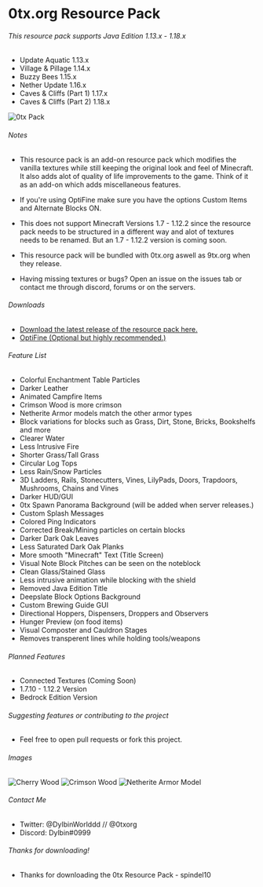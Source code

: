 # 0tx.org Resource Pack
###### This resource pack supports Java Edition 1.13.x - 1.18.x
- Update Aquatic 1.13.x
- Village & Pillage 1.14.x
- Buzzy Bees 1.15.x
- Nether Update 1.16.x
- Caves & Cliffs (Part 1) 1.17.x
- Caves & Cliffs (Part 2) 1.18.x

 ![0tx Pack](https://github.com/dylbinthedev/0txPack/blob/main/c2efacf80f93c27d508f0dee5dda4c7e.png)

###### Notes

- This resource pack is an add-on resource pack which modifies the vanilla textures while still keeping the original look and feel of Minecraft. It also adds alot of quality of  life improvements to the game. Think of it as an add-on which adds miscellaneous features.

- If you're using OptiFine make sure you have the options Custom Items and Alternate Blocks ON.

- This does not support Minecraft Versions 1.7 - 1.12.2 since the resource pack needs to be structured in a different way and alot of textures needs to be renamed. But an 1.7 - 1.12.2 version is coming soon.

- This resource pack will be bundled with 0tx.org aswell as 9tx.org when they release.

- Having missing textures or bugs? Open an issue on the issues tab or contact me through discord, forums or on the servers.

###### Downloads

- [Download the latest release of the resource pack here.](https://github.com/dylbin/0txPack/releases)
- [OptiFine (Optional but highly recommended.)](https://optifine.net/downloads)

###### Feature List
- Colorful Enchantment Table Particles
- Darker Leather
- Animated Campfire Items
- Crimson Wood is more crimson
- Netherite Armor models match the other armor types
- Block variations for blocks such as Grass, Dirt, Stone, Bricks, Bookshelfs and more
- Clearer Water
- Less Intrusive Fire
- Shorter Grass/Tall Grass
- Circular Log Tops
- Less Rain/Snow Particles
- 3D Ladders, Rails, Stonecutters, Vines, LilyPads, Doors, Trapdoors, Mushrooms, Chains and Vines
- Darker HUD/GUI
- 0tx Spawn Panorama Background (will be added when server releases.)
- Custom Splash Messages
- Colored Ping Indicators
- Corrected Break/Mining particles on certain blocks
- Darker Dark Oak Leaves
- Less Saturated Dark Oak Planks
- More smooth "Minecraft" Text (Title Screen)
- Visual Note Block Pitches can be seen on the noteblock
- Clean Glass/Stained Glass
- Less intrusive animation while blocking with the shield
- Removed Java Edition Title
- Deepslate Block Options Background
- Custom Brewing Guide GUI
- Directional Hoppers, Dispensers, Droppers and Observers
- Hunger Preview (on food items)
- Visual Composter and Cauldron Stages
- Removes transperent lines while holding tools/weapons

###### Planned Features
- Connected Textures (Coming Soon)
- 1.7.10 - 1.12.2 Version
- Bedrock Edition Version

###### Suggesting features or contributing to the project
- Feel free to open pull requests or fork this project.

###### Images
 ![Cherry Wood](https://github.com/dylbinthedev/0txPack/blob/main/2021-07-12_16.37.42.png)
 ![Crimson Wood](https://github.com/dylbinthedev/0txPack/blob/main/2021-07-12_16.39.24.png)
 ![Netherite Armor Model](https://github.com/dylbinthedev/0txPack/blob/main/2021-07-12_16.37.15.png)

###### Contact Me
- Twitter: @DylbinWorlddd // @0txorg
- Discord: Dylbin#0999

###### Thanks for downloading!
- Thanks for downloading the 0tx Resource Pack - spindel10
